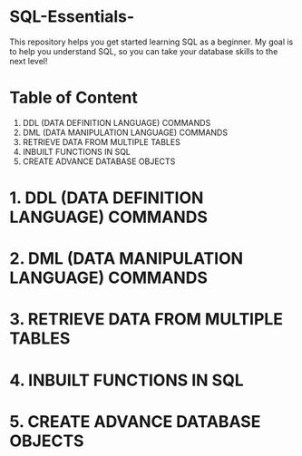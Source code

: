# SQL-Essentials-
This repository helps you get started learning SQL as a beginner. My goal is to help you understand SQL, so you can take your database skills to the next level!

# Table of Content
1. DDL (DATA DEFINITION LANGUAGE) COMMANDS
2. DML (DATA MANIPULATION LANGUAGE) COMMANDS
3. RETRIEVE DATA FROM MULTIPLE TABLES
4. INBUILT FUNCTIONS IN SQL
5. CREATE ADVANCE DATABASE OBJECTS


# 1. DDL (DATA DEFINITION LANGUAGE) COMMANDS
# 2. DML (DATA MANIPULATION LANGUAGE) COMMANDS
# 3. RETRIEVE DATA FROM MULTIPLE TABLES
# 4. INBUILT FUNCTIONS IN SQL
# 5. CREATE ADVANCE DATABASE OBJECTS


